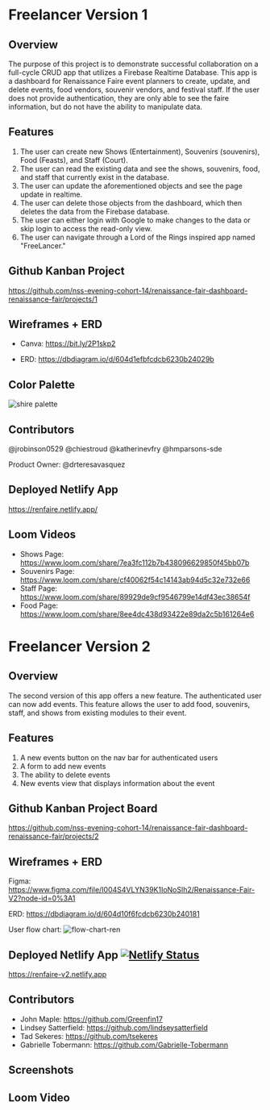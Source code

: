 # Freelancer Version 1
## Overview

The purpose of this project is to demonstrate successful collaboration on a full-cycle CRUD app that utilizes a Firebase Realtime Database. This app is a dashboard for Renaissance Faire event planners to create, update, and delete events, food vendors, souvenir vendors, and festival staff. If the user does not provide authentication, they are only able to see the faire information, but do not have the ability to manipulate data.
## Features

1. The user can create new Shows (Entertainment), Souvenirs (souvenirs), Food (Feasts), and Staff (Court).
2. The user can read the existing data and see the shows, souvenirs, food, and staff that currently exist in the database.
3. The user can update the aforementioned objects and see the page update in realtime.
4. The user can delete those objects from the dashboard, which then deletes the data from the Firebase database.
5. The user can either login with Google to make changes to the data or skip login to access the read-only view.
6. The user can navigate through a Lord of the Rings inspired app named "FreeLancer."
## Github Kanban Project

https://github.com/nss-evening-cohort-14/renaissance-fair-dashboard-renaissance-fair/projects/1
## Wireframes + ERD

- Canva: https://bit.ly/2P1skp2

- ERD: https://dbdiagram.io/d/604d1efbfcdcb6230b24029b
## Color Palette

![shire palette](https://user-images.githubusercontent.com/67122062/111388953-2e8e2180-867e-11eb-8c0c-6f4b18d0abc9.png)
## Contributors

@jrobinson0529
@chiestroud
@katherinevfry
@hmparsons-sde

Product Owner: @drteresavasquez
## Deployed Netlify App

https://renfaire.netlify.app/
## Loom Videos

- Shows Page: https://www.loom.com/share/7ea3fc112b7b438096629850f45bb07b
- Souvenirs Page: https://www.loom.com/share/cf40062f54c14143ab94d5c32e732e66
- Staff Page: https://www.loom.com/share/89929de9cf9546799e14df43ec38654f
- Food Page: https://www.loom.com/share/8ee4dc438d93422e89da2c5b161264e6

# Freelancer Version 2

## Overview
The second version of this app offers a new feature. The authenticated user can now add events. This feature allows the user to add food, souvenirs, staff, and shows from existing modules to their event. 

## Features
1. A new events button on the nav bar for authenticated users
2. A form to add new events
3. The ability to delete events
4. New events view that displays information about the event

## Github Kanban Project Board
https://github.com/nss-evening-cohort-14/renaissance-fair-dashboard-renaissance-fair/projects/2

## Wireframes + ERD
Figma: https://www.figma.com/file/I004S4VLYN39K1IoNoSlh2/Renaissance-Fair-V2?node-id=0%3A1

ERD: https://dbdiagram.io/d/604d10f6fcdcb6230b240181

User flow chart: ![flow-chart-ren](https://user-images.githubusercontent.com/76187279/114329288-8ea0a800-9b04-11eb-8e94-55b930016101.png)

## Deployed Netlify App [![Netlify Status](https://api.netlify.com/api/v1/badges/faa643b4-c3c3-4711-9204-b643023d960b/deploy-status)](https://app.netlify.com/sites/renfaire-v2/deploys)
https://renfaire-v2.netlify.app

## Contributors 
- John Maple: https://github.com/Greenfin17
- Lindsey Satterfield: https://github.com/lindseysatterfield
- Tad Sekeres: https://github.com/tsekeres
- Gabrielle Tobermann: https://github.com/Gabrielle-Tobermann

## Screenshots

## Loom Video
